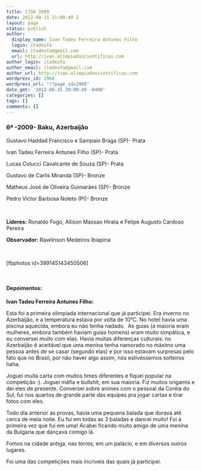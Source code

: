 ```yaml
---
title: IJSO 2009
date: 2012-08-15 21:00:49 Z
layout: page
status: publish
author:
  display_name: Ivan Tadeu Ferreira Antunes Filho
  login: itadeufa
  email: itadeufa@gmail.com
  url: http://ivan.olimpiadascientificas.com
author_login: itadeufa
author_email: itadeufa@gmail.com
author_url: http://ivan.olimpiadascientificas.com
wordpress_id: 2960
wordpress_url: "/?page_id=2960"
date_gmt: '2012-08-15 20:00:49 -0400'
categories: []
tags: []
comments: []
---
```


### 6ª -2009- Baku, Azerbaijão

  
Gustavo Haddad Francisco e Sampaio Braga (SP)-&nbsp;Prata

 Ivan Tadeu Ferreira Antunes Filho (SP)- Prata

Lucas Colucci Cavalcante de Souza (SP)- Prata

Gustavo de Carlis Miranda (SP)- Bronze

Matheus José de Oliveira Guimarães (SP)- Bronze

Pedro Victor Barbosa Noleto (PI)- Bronze

 

**Líderes:** Ronaldo Fogo, Allison Massao Hirata e Felipe Augusto Cardoso Pereira

**Observador:** Rawlinson Medeiros Ibiapina

 

\[fbphotos id=399145143450506\]

 

#### Depoimentos:

  
**Ivan Tadeu Ferreira Antunes Filho:**

 Esta foi a primeira olimpíada internacional que já participei. Era inverno no Azerbaijão, e a temperatura estava por volta de 10°C. No hotel havia uma piscina aquecida, embora eu não tenha nadado.  As guias (a maioria
eram mulheres, embora também haviam guias homens) eram muito simpática, e eu conversei muito com elas. Havia muitas diferenças culturais: no Azerbaijão é aceitável que uma menina tenha namorado no máximo uma pessoa antes
de se casar (segundo elas) e por isso estavam surpresas pelo fato que no Brasil, por não haver algo assim, nós estivéssemos solteiros haha.

Joguei muita carta com muitos times diferentes e fiquei popular na competição :). Joguei máfia e bullshit, em sua maioria. Fiz muitos origamis e dei eles de presente. Conversei sobre animes com o pessoal da Coréia do
Sul, fui nos quartos de grande parte das equipes pra jogar cartas e tirar fotos com eles.

Todo dia anterior as provas, havia uma pequena balada que durava até cerca de meia noite. Eu fui em todas as 3 baladas e dancei muito! Foi a primeira vez que fui em uma! Acabei ficando muito amigo de uma menina da
Bulgaria que dançava comigo lá.

Fomos na cidade antiga, nas torres, em um palácio, e em diversos outros lugares.

Foi uma das competições mais incríveis das quais já participei.

